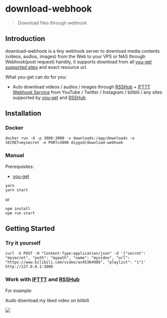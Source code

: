 # download-webhook

> Download files through webhook

## Introduction

download-webhook is a tiny webhook server to download media contents (videos, audios, images) from the Web to your VPS or NAS through Webhook(post request) handily, it supports download from all [you-get supported sites](https://github.com/soimort/you-get#supported-sites) and exact resource url.

What you-get can do for you:

- Auto download videos / audios / images through [RSSHub](https://github.com/DIYgod/RSSHub) + [IFTTT Webhook Service](https://help.ifttt.com/hc/en-us/articles/115010230347-The-Webhooks-Service) from YouTube / Twitter / Instagram / bilibili / any sites supported by [you-get](https://github.com/soimort/you-get#supported-sites) and [RSSHub](https://github.com/DIYgod/RSSHub)

## Installation

### Docker

```
docker run -d -p 3000:3000 -v downloads:/app/downloads -e SECRET=mysecret -e PORT=3000 diygod/download-webhook
```

### Manual

Prerequisites:

- [you-get](https://github.com/soimort/you-get)

```
yarn
yarn start
```

or 


```
npm install
npm run start
```

## Getting Started

### Try it yourself

```
curl -X POST -H "Content-Type:application/json" -d '{"secret": "mysecret", "path": "mypath", "name": "myvideo", "url": "https://www.bilibili.com/video/av45364988", "playlist": "1"}' http://127.0.0.1:3000
```

### Work with [IFTTT](https://ifttt.com) and [RSSHub](https://github.com/DIYgod/RSSHub)

For example:

Audo download my liked video on bilibili

![](https://i.loli.net/2019/05/31/5cf105491baa262840.jpg)